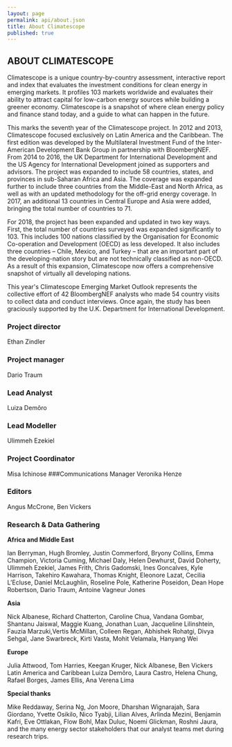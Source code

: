 ```yaml
---
layout: page
permalink: api/about.json
title: About Climatescope
published: true
---
```

## ABOUT CLIMATESCOPE

Climatescope is a unique country-by-country assessment, interactive report and index that evaluates the investment conditions for clean energy in emerging markets.
It profiles 103 markets worldwide and evaluates their ability to attract capital for low-carbon energy sources while building a greener economy.
Climatescope is a snapshot of where clean energy policy and finance stand today, and a guide to what can happen in the future.

This marks the seventh year of the Climatescope project. In 2012 and 2013, Climatescope focused exclusively on Latin America and the Caribbean. The first edition was developed by the Multilateral Investment Fund of the Inter-American Development Bank Group in partnership with BloombergNEF.
From 2014 to 2016, the UK Department for International Development and the US Agency for International Development joined as supporters and advisors. The project was expanded to include 58 countries, states, and provinces in sub-Saharan Africa and Asia. The coverage was expanded further to include three countries from the Middle-East and North Africa, as well as with an updated methodology for the off-grid energy coverage. In 2017, an additional 13 countries in Central Europe and Asia were added, bringing the total number of countries to 71.

For 2018, the project has been expanded and updated in two key ways. First, the total number of countries surveyed was expanded significantly to 103. This includes 100 nations classified by the Organisation for Economic Co-operation and Development (OECD) as less developed.  It also includes three countries – Chile, Mexico, and Turkey – that are an important part of the developing-nation story but are not technically classified as non-OECD. As a result of this expansion, Climatescope now offers a comprehensive snapshot of virtually all developing nations.

This year's Climatescope Emerging Market Outlook represents the collective effort of 42 BloombergNEF analysts who made 54 country visits to collect data and conduct interviews. Once again, the study has been graciously supported by the U.K. Department for International Development. 

### Project director
Ethan Zindler
### Project manager
Dario Traum
### Lead Analyst
Luiza Demôro
### Lead Modeller
Ulimmeh Ezekiel
### Project Coordinator
Misa Ichinose
###Communications Manager
Veronika Henze
### Editors
Angus McCrone, Ben Vickers
### Research & Data Gathering

**Africa and Middle East**

Ian Berryman, Hugh Bromley, Justin Commerford, Bryony Collins, Emma Champion, Victoria Cuming, Michael Daly, Helen Dewhurst, David Doherty, Ulimmeh Ezekiel, James Frith, Chris Gadomski, Ines Goncalves, Kyle Harrison, Takehiro Kawahara, Thomas Knight, Eleonore Lazat, Cecilia L’Ecluse, Daniel McLaughlin, Roseline Pole, Katherine Poseidon, Dean Hope Robertson, Dario Traum, Antoine Vagneur Jones

**Asia**

Nick Albanese, Richard Chatterton, Caroline Chua, Vandana Gombar, Shantanu Jaiswal, Maggie Kuang, Jonathan Luan, Jacqueline Lilinshtein, Fauzia Marzuki,Vertis McMillan, Colleen Regan, Abhishek Rohatgi, Divya Sehgal, Jane Swarbreck, Kirti Vasta, Mohit Velamala, Hanyang Wei

**Europe**

Julia Attwood, Tom Harries, Keegan Kruger, Nick Albanese, Ben Vickers
Latin America and Caribbean
Luiza Demôro, Laura Castro, Helena Chung, Rafael Borges, James Ellis, Ana Verena Lima


**Special thanks**

Mike Reddaway, Serina Ng, Jon Moore, Dharshan Wignarajah, Sara Giordano, Yvette Osikilo, Nico Tyabji, Lilian Alves, Arlinda Mezini, Benjamin Kafri, Eve Ottlakan, Flow Bohl, Max Duluc, Noemi Glickman, Roshni Jaura, and the many energy sector stakeholders that our analyst teams met during research trips.
